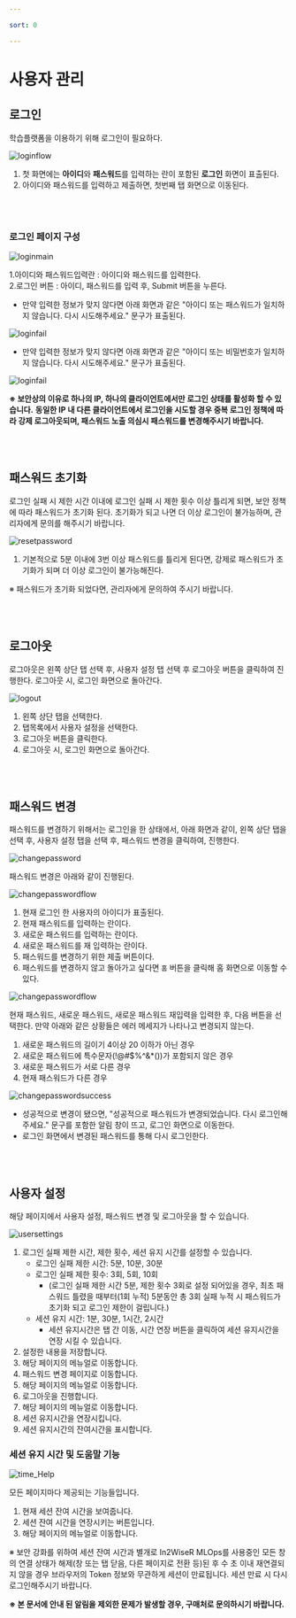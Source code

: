 ```yaml
---

sort: 0

---
```


# 사용자 관리

## 로그인

학습플랫폼을 이용하기 위해 로그인이 필요하다.<br/>

  ![loginflow](images/1.1.loginflow.png)

1. 첫 화면에는 **아이디**와 **패스워드**를 입력하는 란이 포함된 **로그인** 화면이 표출된다.
2. 아이디와 패스워드를 입력하고 제출하면, 첫번째 탭 화면으로 이동된다.

<br/><br/>

### 로그인 페이지 구성

  ![loginmain](images/1.2.loginmain.png)
  
1.아이디와 패스워드입력란 : 아이디와 패스워드를 입력한다.<br/>
2.로그인 버튼 : 아이디, 패스워드를 입력 후, Submit 버튼을 누른다. 
  - 만약 입력한 정보가 맞지 않다면 아래 화면과 같은 "아이디 또는 패스워드가 일치하지 않습니다. 다시 시도해주세요." 문구가 표출된다.<br/>

  ![loginfail](images/1.3.1.loginempty.png)

  - 만약 입력한 정보가 맞지 않다면 아래 화면과 같은 "아이디 또는 비밀번호가 일치하지 않습니다. 다시 시도해주세요." 문구가 표출된다.<br/>
   
   ![loginfail](images/1.3.2.loginfail.png)

**※ 보안상의 이유로 하나의 IP, 하나의 클라이언트에서만 로그인 상태를 활성화 할 수 있습니다.**
**동일한 IP 내 다른 클라이언트에서 로그인을 시도할 경우 중복 로그인 정책에 따라 강제 로그아웃되며, 패스워드 노출 의심시 패스워드를 변경해주시기 바랍니다.**

<br/><br/>

## 패스워드 초기화

로그인 실패 시 제한 시간 이내에 로그인 실패 시 제한 횟수 이상 틀리게 되면, 보안 정책에 따라 패스워드가 초기화 된다. 초기화가 되고 나면 더 이상 로그인이 불가능하며, 관리자에게 문의를 해주시기 바랍니다.<br/>

  ![resetpassword](images/1.4.resetpassword.png)

1. 기본적으로 5분 이내에 3번 이상 패스워드를 틀리게 된다면, 강제로 패스워드가 초기화가 되며 더 이상 로그인이 불가능해진다.

 
※ 패스워드가 초기화 되었다면, 관리자에게 문의하여 주시기 바랍니다.

<br/><br/>

## 로그아웃

로그아웃은 왼쪽 상단 탭 선택 후, 사용자 설정 탭 선택 후 로그아웃 버튼을 클릭하여 진행한다. 로그아웃 시, 로그인 화면으로 돌아간다.<br/>

  ![logout](images/1.5.logout.png)

1. 왼쪽 상단 탭을 선택한다.
2. 탭목록에서 사용자 설정을 선택한다.
3. 로그아웃 버튼을 클릭한다.
4. 로그아웃 시, 로그인 화면으로 돌아간다.

<br/><br/>

## 패스워드 변경

패스워드를 변경하기 위해서는 로그인을 한 상태에서, 아래 화면과 같이, 왼쪽 상단 탭을 선택 후, 사용자 설정 탭을 선택 후, 패스워드 변경을 클릭하여, 진행한다.<br/>

  ![changepassword](images/1.6.1.changepassword.png)

패스워드 변경은 아래와 같이 진행된다.<br/>

  ![changepasswordflow](images/1.6.2.changepassword.png)

1. 현재 로그인 한 사용자의 아이디가 표출된다.
2. 현재 패스워드를 입력하는 란이다.
3. 새로운 패스워드를 입력하는 란이다.
4. 새로운 패스워드를 재 입력하는 란이다.
5. 패스워드를 변경하기 위한 제출 버튼이다.
6. 패스워드를 변경하지 않고 돌아가고 싶다면 `홈` 버튼을 클릭해 홈 화면으로 이동할 수 있다.


  ![changepasswordflow](images/1.7.changepasswordflow.png)

현재 패스워드, 새로운 패스워드, 새로운 패스워드 재입력을 입력한 후, 다음 버튼을 선택한다. 만약 아래와 같은 상황들은 에러 메세지가 나타나고 변경되지 않는다.
1. 새로운 패스워드의 길이기 4이상 20 이하가 아닌 경우
2. 새로운 패스워드에 특수문자(!@#$%^&*())가 포함되지 않은 경우
3. 새로운 패스워드가 서로 다른 경우
4. 현재 패스워드가 다른 경우

 ![changepasswordsuccess](images/1.8.changepasswordsuccess.png)
 - 성공적으로 변경이 됐으면, "성공적으로 패스워드가 변경되었습니다. 다시 로그인해주세요." 문구를 포함한 알림 창이 뜨고, 로그인 화면으로 이동한다. 
 - 로그인 화면에서 변경된 패스워드를 통해 다시 로그인한다.

<br/><br/>

## 사용자 설정

해당 페이지에서 사용자 설정, 패스워드 변경 및 로그아웃을 할 수 있습니다.

![usersettings](images/1.9.usersettings.png)

1. 로그인 실패 제한 시간, 제한 횟수, 세션 유지 시간를 설정할 수 있습니다.
   * 로그인 실패 제한 시간: 5분, 10분, 30분
   * 로그인 실패 제한 횟수: 3회, 5회, 10회
     * (로그인 실패 제한 시간 5분, 제한 횟수 3회로 설정 되어있을 경우, 최초 패스워드 틀렸을 때부터(1회 누적) 5분동안 총 3회 실패 누적 시 패스워드가 초기화 되고 로그인 제한이 걸립니다.)
   * 세션 유지 시간: 1분, 30분, 1시간, 2시간
     * 세션 유지시간은 탭 간 이동, 시간 연장 버튼을 클릭하여 세션 유지시간을 연장 시킬 수 있습니다.
2. 설정한 내용을 저장합니다.
3. 해당 페이지의 메뉴얼로 이동합니다.
4. 패스워드 변경 페이지로 이동합니다.
5. 해당 페이지의 메뉴얼로 이동합니다.
6. 로그아웃을 진행합니다.
7. 해당 페이지의 메뉴얼로 이동합니다.
8. 세션 유지시간을 연장시킵니다.
9. 세션 유지시간의 잔여시간을 표시합니다.

### 세션 유지 시간 및 도움말 기능

![time_Help](images/1.10.time_help.png)

모든 페이지마다 제공되는 기능들입니다.

1. 현재 세션 잔여 시간을 보여줍니다.
2. 세션 잔여 시간을 연장시키는 버튼입니다.
3. 해당 페이지의 메뉴얼로 이동합니다.

※ 보안 강화를 위하여 세션 잔여 시간과 별개로 In2WiseR MLOps를 사용중인 모든 창의 연결 상태가 해제(창 또는 탭 닫음, 다른 페이지로 전환 등)된 후 수 초 이내 재연결되지 않을 경우 브라우저의 Token 정보와 무관하게 세션이 만료됩니다. 세션 만료 시 다시 로그인해주시기 바랍니다.

**※ 본 문서에 안내 된 알림을 제외한 문제가 발생할 경우, 구매처로 문의하시기 바랍니다.**

